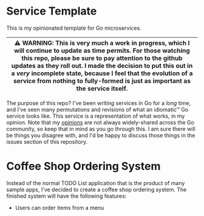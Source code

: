 # Service Template

This is my opinionated template for Go microservices.

| :warning: WARNING: This is very much a work in progress, which I will continue to update as time permits. For those watching this repo, please be sure to pay attention to the github updates as they roll out. I made the decision to put this out in a _very_ incomplete state, because I feel that the evolution of a service from nothing to fully-formed is just as important as the service itself. |
| --- |

The purpose of this repo? I've been writing services in Go for a _long_ time, and I've seen many permutations and 
revisions of what an idiomatic™ Go service looks like. This service is a representation of what works, in my opinion. 
Note that my [opinions](https://x.com/GoTimeFM/status/1402981188483092480) are not always widely-shared across the Go 
community, so keep that in mind as you go through this. I am sure there will be things you disagree with, and I'd be 
happy to discuss those things in the issues section of this repository.

# Coffee Shop Ordering System

Instead of the normal TODO List application that is the product of many sample apps, I've decided to create a coffee 
shop ordering system. The finished system will have the following features:
- Users can order items from a menu